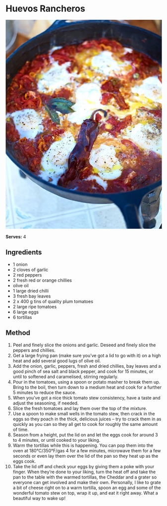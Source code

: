 # Huevos Rancheros

![Name](resources/huevos.jpg)

**Serves:** 4

## Ingredients
- 1 onion 
- 2 cloves of garlic 
- 2 red peppers 
- 2 fresh red or orange chillies 
- olive oil 
- 1 large dried chilli 
- 3 fresh bay leaves 
- 2 x 400 g tins of quality plum tomatoes 
- 2 large ripe tomatoes 
- 6 large eggs 
- 6 tortillas 

## Method
1. Peel and finely slice the onions and garlic. Deseed and finely slice the peppers and chillies.
1. Get a large frying pan (make sure you’ve got a lid to go with it) on a high heat and add several good lugs of olive oil. 
1. Add the onion, garlic, peppers, fresh and dried chillies, bay leaves and a good pinch of sea salt and black pepper, and cook for 15 minutes, or until to softened and caramelised, stirring regularly.
1. Pour in the tomatoes, using a spoon or potato masher to break them up. Bring to the boil, then turn down to a medium heat and cook for a further 5 minutes to reduce the sauce.
1. When you’ve got a nice thick tomato stew consistency, have a taste and adjust the seasoning, if needed.
1. Slice the fresh tomatoes and lay them over the top of the mixture.
1. Use a spoon to make small wells in the tomato stew, then crack in the eggs so they poach in the thick, delicious juices – try to crack them in as quickly as you can so they all get to cook for roughly the same amount of time. 
1. Season from a height, put the lid on and let the eggs cook for around 3 to 4 minutes, or until cooked to your liking. 
1. Warm the tortillas while this is happening. You can pop them into the oven at 180°C/350°F/gas 4 for a few minutes, microwave them for a few seconds or even lay them over the lid of the pan so they heat up as the eggs cook.
1. Take the lid off and check your eggs by giving them a poke with your finger. When they’re done to your liking, turn the heat off and take the pan to the table with the warmed tortillas, the Cheddar and a grater so everyone can get involved and make their own. Personally, I like to grate a bit of cheese right on to a warm tortilla, spoon an egg and some of the wonderful tomato stew on top, wrap it up, and eat it right away. What a beautiful way to wake up!